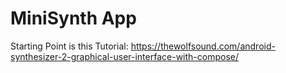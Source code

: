# MiniSynth App
Starting Point is this Tutorial: https://thewolfsound.com/android-synthesizer-2-graphical-user-interface-with-compose/
